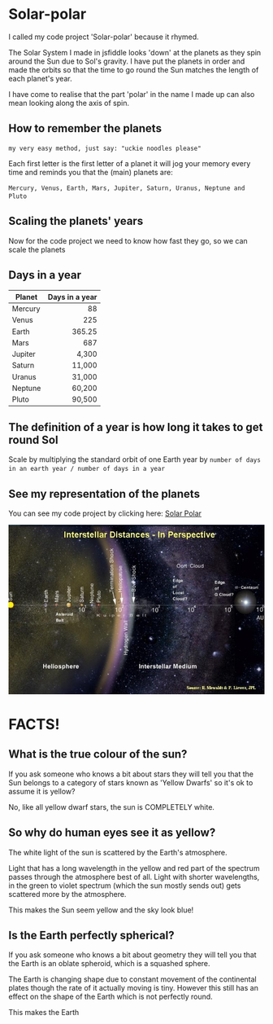 # Solar-polar

I called my code project 'Solar-polar' because it rhymed.

The Solar System I made in jsfiddle looks 'down' at the planets as they spin around the Sun due to Sol's gravity. I have put the planets in order and made the orbits so that the time to go round the Sun matches the length of each planet's year.

I have come to realise that the part 'polar' in the name I made up can also mean looking along the axis of spin.

## How to remember the planets
```
my very easy method, just say: "uckie noodles please"
```
Each first letter is the first letter of a planet it will jog your memory every time and reminds you that the (main) planets are:
```
Mercury, Venus, Earth, Mars, Jupiter, Saturn, Uranus, Neptune and Pluto
```

## Scaling the planets' years

Now for the code project we need to know how fast they go, so we can scale the planets

## Days in a year

Planet | Days in a year
--- | ---:
Mercury | 88
Venus | 225
Earth | 365.25
Mars | 687
Jupiter | 4,300
Saturn | 11,000
Uranus | 31,000
Neptune | 60,200
Pluto | 90,500

## The definition of a year is how long it takes to get round Sol

Scale by multiplying the standard orbit of one Earth year by `number of days in an earth year / number of days in a year`

## See my representation of the planets

You can see my code project by clicking here:
[Solar Polar](https://mewhubhawk.github.io/Solar-polar/)

![all the things in the solar system](distance-to-alpha-centuri.jpg)

# FACTS!

## What is the true colour of the sun?

If you ask someone who knows a bit about stars they will tell you that the
Sun belongs to a category of stars known as 'Yellow Dwarfs' so it's ok to
assume it is yellow?

No, like all yellow dwarf stars, the sun is COMPLETELY white.

## So why do human eyes see it as yellow?

The white light of the sun is scattered by the Earth's atmosphere.

Light that has a long wavelength in the yellow and red part of the spectrum passes through the atmosphere best of all. Light with shorter wavelengths, in the green to violet spectrum (which the sun mostly sends out) gets scattered more by the atmosphere.

This makes the Sun seem yellow and the sky look blue!

## Is the Earth perfectly spherical?

If you ask someone who knows a bit about geometry they will tell you that the Earth is an oblate spheroid, which is a squashed sphere.

The Earth is changing shape due to constant movement of the continental plates though the rate of it actually moving is tiny. However this still has an
effect on the shape of the Earth which is not perfectly round.

This makes the Earth
